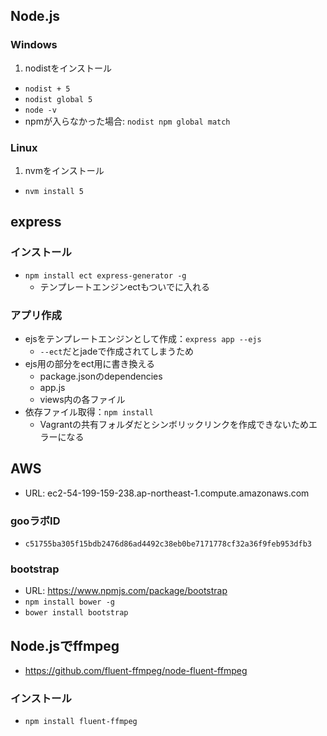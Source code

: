 ## Node.js
### Windows
1. nodistをインストール
* `nodist + 5`
* `nodist global 5`
* `node -v`
* npmが入らなかった場合: `nodist npm global match`

### Linux
1. nvmをインストール
* `nvm install 5`

## express
### インストール
* `npm install ect express-generator -g`
  * テンプレートエンジンectもついでに入れる

### アプリ作成
* ejsをテンプレートエンジンとして作成：`express app --ejs`
  * `--ect`だとjadeで作成されてしまうため
* ejs用の部分をect用に書き換える
  * package.jsonのdependencies
  * app.js
  * views内の各ファイル
* 依存ファイル取得：`npm install`
  * Vagrantの共有フォルダだとシンボリックリンクを作成できないためエラーになる

## AWS
* URL: ec2-54-199-159-238.ap-northeast-1.compute.amazonaws.com

### gooラボID
* `c51755ba305f15bdb2476d86ad4492c38eb0be7171778cf32a36f9feb953dfb3`

### bootstrap
* URL: https://www.npmjs.com/package/bootstrap
* `npm install bower -g`
* `bower install bootstrap`

## Node.jsでffmpeg
* https://github.com/fluent-ffmpeg/node-fluent-ffmpeg

### インストール
* `npm install fluent-ffmpeg`
